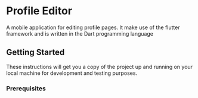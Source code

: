 # Profile Editor

A mobile application for editing profile pages. It make use of the flutter framework and is written in
the Dart programming language

## Getting Started

These instructions will get you a copy of the project up and running on your local machine for
development and testing purposes.

### Prerequisites